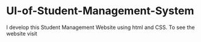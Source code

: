 # UI-of-Student-Management-System
I develop this Student Management Website using  html and CSS. To see the website visit  
